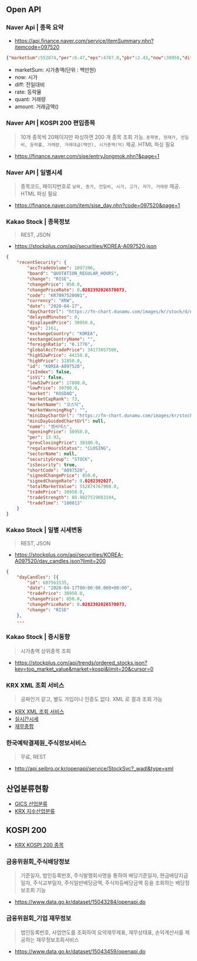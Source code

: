 ## Open API

### Naver Api | 종목 요약

* https://api.finance.naver.com/service/itemSummary.nhn?itemcode=097520

```json
{"marketSum":552874,"per":6.47,"eps":4787.0,"pbr":2.43,"now":30950,"diff":850,"rate":2.82,"quant":1097396,"amount":34173057,"high":31850,"low":30700,"risefall":2}
```
  * marketSum: 시가총액(단위 : 백만원)
  * now: 시가
  * diff: 전일대비
  * rate: 등락율
  * quant: 거래량
  * amount: 거래금액()

### Naver API | KOSPI 200 편입종목

> 10개 종목씩 20페이지만 파싱하면 200 개 종목 조회 가능. `종목명, 현재가, 전일비, 등락률, 거래량, 거래대금(백만), 시가총액(억)` 제공. HTML 파싱 필요

* https://finance.naver.com/sise/entryJongmok.nhn?&page=1

### Naver API | 일별시세

> 종목코드, 페이지번호로 `날짜, 종가, 전일비, 시가, 고가, 저가, 거래량` 제공. HTML 파싱 필요

* https://finance.naver.com/item/sise_day.nhn?code=097520&page=1

### Kakao Stock | 종목정보

> REST, JSON

* https://stockplus.com/api/securities/KOREA-A097520.json
```json
{
    "recentSecurity": {
        "accTradeVolume": 1097396,
        "board": "QUOTATION_REGULAR_HOURS",
        "change": "RISE",
        "changePrice": 850.0,
        "changePriceRate": 0.0282392026578073,
        "code": "KR7097520001",
        "currency": "KRW",
        "date": "2020-04-17",
        "dayChartUrl": "https://fn-chart.dunamu.com/images/kr/stock/d/A097520.png",
        "delayedMinutes": 0,
        "displayedPrice": 30950.0,
        "eps": 2161,
        "exchangeCountry": "KOREA",
        "exchangeCountryName": "",
        "foreignRatio": "0.1776",
        "globalAccTradePrice": 34173057500,
        "high52wPrice": 44150.0,
        "highPrice": 31850.0,
        "id": "KOREA-A097520",
        "isIndex": false,
        "isVi": false,
        "low52wPrice": 17800.0,
        "lowPrice": 30700.0,
        "market": "KOSDAQ",
        "marketCapRank": 73,
        "marketName": "코스닥",
        "marketWarningMsg": "",
        "miniDayChartUrl": "https://fn-chart.dunamu.com/images/kr/stock/d/mini/A097520.png",
        "miniDayGuidedChartUrl": null,
        "name": "엠씨넥스",
        "openingPrice": 30950.0,
        "per": 13.93,
        "prevClosingPrice": 30100.0,
        "regularHoursStatus": "CLOSING",
        "sectorName": null,
        "securityGroup": "STOCK",
        "isSecurity": true,
        "shortCode": "A097520",
        "signedChangePrice": 850.0,
        "signedChangeRate": 0.0282392027,
        "totalMarketValue": 552874767900.0,
        "tradePrice": 30950.0,
        "tradeStrength": 80.9027519083194,
        "tradeTime": "180013"
    }
}
```
### Kakao Stock | 일별 시세변동

> REST, JSON

* https://stockplus.com/api/securities/KOREA-A097520/day_candles.json?limit=200

```json
{
    "dayCandles": [{
        "id": 607561535,
        "date": "2020-04-17T00:00:00.000+00:00",
        "tradePrice": 30950.0,
        "changePrice": 850.0,
        "changePriceRate": 0.0282392026578073,
        "change": "RISE"
    },
    ...
```

### Kakao Stock | 증시동향

> 시가총액 상위종목 조회

* https://stockplus.com/api/trends/ordered_stocks.json?key=top_market_value&market=kospi&limit=20&cursor=0



### KRX XML 조회 서비스

> 공짜인거 같고, 별도 가입이나 인증도 없다. XML 로 결과 조회  가능

* [KRX XML 조회 서비스](https://kasp.krx.co.kr/contents/02/02010000/ASP02010000.jsp)
* [실시간시세](view-source:http://asp1.krx.co.kr/servlet/krx.asp.XMLSise?code=035420)
* [재무종합](view-source:http://asp1.krx.co.kr/servlet/krx.asp.XMLJemu?code=035420)

### 한국예탁결제원_주식정보서비스

> 무료, REST

* http://api.seibro.or.kr/openapi/service/StockSvc?_wadl&type=xml

## 산업분류현황

* [GICS 산업분류](http://marketdata.krx.co.kr/mdi#document=03030204)
* [KRX 지수산업분류](http://marketdata.krx.co.kr/mdi#document=03030103)

## KOSPI 200

* [KRX KOSPI 200 종목](http://marketdata.krx.co.kr/mdi#document=030402&a110dc6b3a1678330158473e0d0ffbf0=3)

### 금융위원회_주식배당정보

> 기준일자, 법인등록번호, 주식발행회사명을 통하여 배당기준일자, 현금배당지급일자, 주식교부일자, 주식일반배당금액, 주식차등배당금액 등을 조회하는 배당정보조회 기능

* https://www.data.go.kr/dataset/15043284/openapi.do

### 금융위원회_기업 재무정보

> 법인등록번호, 사업연도를 조회하여 요약재무제표, 재무상태표, 손익계산서를 제공하는 재무정보조회서비스

* https://www.data.go.kr/dataset/15043459/openapi.do

